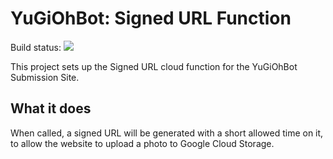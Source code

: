 # YuGiOhBot: Signed URL Function
Build status: ![](https://travis-ci.org/Tohaker/yugiohbot-function-signed-url.svg?branch=master)

This project sets up the Signed URL cloud function for the YuGiOhBot Submission Site.

## What it does
When called, a signed URL will be generated with a short allowed time on it, to allow the website to upload a 
photo to Google Cloud Storage.